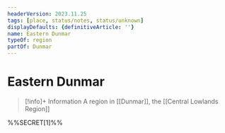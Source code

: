 ```yaml
---
headerVersion: 2023.11.25
tags: [place, status/notes, status/unknown]
displayDefaults: {definitiveArticle: ''}
name: Eastern Dunmar
typeOf: region
partOf: Dunmar
---
```

# Eastern Dunmar
>[!info]+ Information
> A region in [[Dunmar]], the [[Central Lowlands Region]]


%%SECRET[1]%%